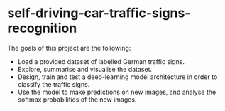 # self-driving-car-traffic-signs-recognition

The goals of this project are the following: 
- Load a provided dataset of labelled German traffic signs.
- Explore, summarise and visualise the dataset. 
- Design, train and test a deep-learning model architecture in order to classify the traffic signs.
- Use the model to make predictions on new images, and analyse the softmax probabilities of the new images.
